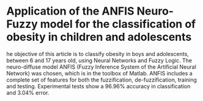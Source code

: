 # Application of the ANFIS Neuro-Fuzzy model for the classification of obesity in children and adolescents
he objective of this article is to classify obesity in boys and adolescents, between 6 and 17 years old, using Neural Networks and Fuzzy Logic. The neuro-diffuse model ANFIS
(Fuzzy Inference System of the Artificial Neural Network) was chosen, which is in the toolbox of Matlab. ANFIS includes a complete set of features for both the fuzzification, de-fuzzification, training and testing. Experimental tests show a 96.96% accuracy in classification and 3.04% error.  
